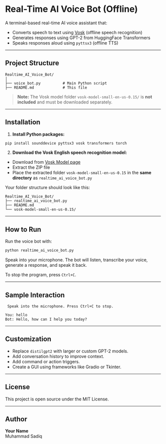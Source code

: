 # Real-Time AI Voice Bot (Offline)

A terminal-based real-time AI voice assistant that:

- Converts speech to text using [Vosk](https://alphacephei.com/vosk/) (offline speech recognition)
- Generates responses using GPT-2 from HuggingFace Transformers
- Speaks responses aloud using `pyttsx3` (offline TTS)

---

## Project Structure

```
Realtime_AI_Voice_Bot/
│
├── voice_bot.py          # Main Python script
├── README.md             # This file
```

> **Note:** The Vosk model folder `vosk-model-small-en-us-0.15/` is **not included** and must be downloaded separately.

---

##  Installation

1. **Install Python packages:**

```bash
pip install sounddevice pyttsx3 vosk transformers torch
```

2. **Download the Vosk English speech recognition model:**

- Download from [Vosk Model page](https://alphacephei.com/vosk/models/vosk-model-small-en-us-0.15.zip)
- Extract the ZIP file
- Place the extracted folder `vosk-model-small-en-us-0.15` in the **same directory** as `realtime_ai_voice_bot.py`

Your folder structure should look like this:

```
Realtime_AI_Voice_Bot/
├── realtime_ai_voice_bot.py
├── README.md
└── vosk-model-small-en-us-0.15/
```

---

## How to Run

Run the voice bot with:

```bash
python realtime_ai_voice_bot.py
```

Speak into your microphone. The bot will listen, transcribe your voice, generate a response, and speak it back.

To stop the program, press `Ctrl+C`.

---

## Sample Interaction

```
 Speak into the microphone. Press Ctrl+C to stop.

You: hello
Bot: Hello, how can I help you today?
```

---

## Customization

- Replace `distilgpt2` with larger or custom GPT-2 models.
- Add conversation history to improve context.
- Add command or action triggers.
- Create a GUI using frameworks like Gradio or Tkinter.

---

## License

This project is open source under the MIT License.

---

## Author

**Your Name**  
Muhammad Sadiq

